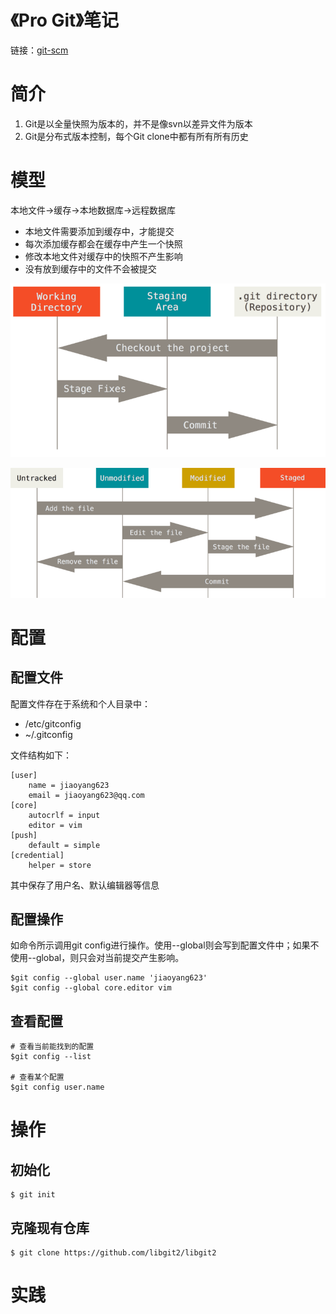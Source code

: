 # 《Pro Git》笔记

链接：[git-scm](https://git-scm.com/book/zh/v2/)

# 简介
1. Git是以全量快照为版本的，并不是像svn以差异文件为版本
2. Git是分布式版本控制，每个Git clone中都有所有所有历史

# 模型

本地文件->缓存->本地数据库->远程数据库

- 本地文件需要添加到缓存中，才能提交
- 每次添加缓存都会在缓存中产生一个快照
- 修改本地文件对缓存中的快照不产生影响
- 没有放到缓存中的文件不会被提交

![文件状态](res/git_file_states.png)

![文件状态](res/git_file_state_track.png)

# 配置
## 配置文件
配置文件存在于系统和个人目录中：
- /etc/gitconfig
- ~/.gitconfig

文件结构如下：
```shell
[user]
    name = jiaoyang623
    email = jiaoyang623@qq.com
[core]
    autocrlf = input
    editor = vim
[push]
    default = simple
[credential]
    helper = store

```
其中保存了用户名、默认编辑器等信息
## 配置操作
如命令所示调用git config进行操作。使用--global则会写到配置文件中；如果不使用--global，则只会对当前提交产生影响。
```shell
$git config --global user.name 'jiaoyang623'
$git config --global core.editor vim
```
## 查看配置
```shell
# 查看当前能找到的配置
$git config --list

# 查看某个配置
$git config user.name
```

# 操作

## 初始化
```shell
$ git init
```

## 克隆现有仓库
```shell
$ git clone https://github.com/libgit2/libgit2
```

# 实践
